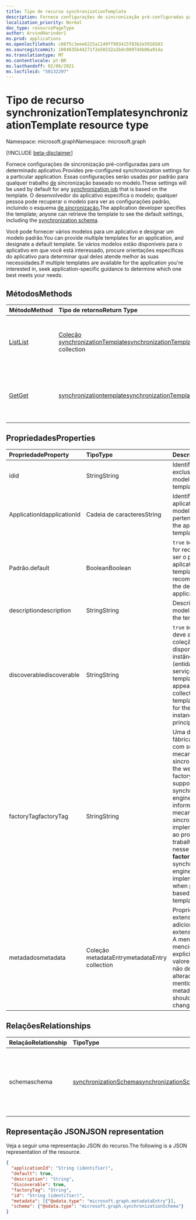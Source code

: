 ```yaml
---
title: Tipo de recurso synchronizationTemplate
description: Fornece configurações de sincronização pré-configuradas para um aplicativo específico.
localization_priority: Normal
doc_type: resourcePageType
author: ArvindHarinder1
ms.prod: applications
ms.openlocfilehash: c08f5c3eee6225a1149ff993415f83b2e5916583
ms.sourcegitcommit: 1004835b44271f2e50332a1bdc9097d4b06a914a
ms.translationtype: MT
ms.contentlocale: pt-BR
ms.lasthandoff: 02/06/2021
ms.locfileid: "50132297"
---
```

# <a name="synchronizationtemplate-resource-type"></a><span data-ttu-id="96638-103">Tipo de recurso synchronizationTemplate</span><span class="sxs-lookup"><span data-stu-id="96638-103">synchronizationTemplate resource type</span></span>

<span data-ttu-id="96638-104">Namespace: microsoft.graph</span><span class="sxs-lookup"><span data-stu-id="96638-104">Namespace: microsoft.graph</span></span>

[!INCLUDE [beta-disclaimer](../../includes/beta-disclaimer.md)]

<span data-ttu-id="96638-105">Fornece configurações de sincronização pré-configuradas para um determinado aplicativo.</span><span class="sxs-lookup"><span data-stu-id="96638-105">Provides pre-configured synchronization settings for a particular application.</span></span> <span data-ttu-id="96638-106">Essas configurações serão usadas por padrão para qualquer trabalho [de](synchronization-synchronizationjob.md) sincronização baseado no modelo.</span><span class="sxs-lookup"><span data-stu-id="96638-106">These settings will be used by default for any [synchronization job](synchronization-synchronizationjob.md) that is based on the template.</span></span> <span data-ttu-id="96638-107">O desenvolvedor do aplicativo especifica o modelo; qualquer pessoa pode recuperar o modelo para ver as configurações padrão, incluindo o esquema [de sincronização.](synchronization-synchronizationschema.md)</span><span class="sxs-lookup"><span data-stu-id="96638-107">The application developer specifies the template; anyone can retrieve the template to see the default settings, including the [synchronization schema](synchronization-synchronizationschema.md).</span></span>

<span data-ttu-id="96638-108">Você pode fornecer vários modelos para um aplicativo e designar um modelo padrão.</span><span class="sxs-lookup"><span data-stu-id="96638-108">You can provide multiple templates for an application, and designate a default template.</span></span> <span data-ttu-id="96638-109">Se vários modelos estão disponíveis para o aplicativo em que você está interessado, procure orientações específicas do aplicativo para determinar qual deles atende melhor às suas necessidades.</span><span class="sxs-lookup"><span data-stu-id="96638-109">If multiple templates are available for the application you're interested in, seek application-specific guidance to determine which one best meets your needs.</span></span>

## <a name="methods"></a><span data-ttu-id="96638-110">Métodos</span><span class="sxs-lookup"><span data-stu-id="96638-110">Methods</span></span>

| <span data-ttu-id="96638-111">Método</span><span class="sxs-lookup"><span data-stu-id="96638-111">Method</span></span>        | <span data-ttu-id="96638-112">Tipo de retorno</span><span class="sxs-lookup"><span data-stu-id="96638-112">Return Type</span></span>               | <span data-ttu-id="96638-113">Descrição</span><span class="sxs-lookup"><span data-stu-id="96638-113">Description</span></span>                  |
|:--------------|:--------------------------|:-----------------------------|
|[<span data-ttu-id="96638-114">List</span><span class="sxs-lookup"><span data-stu-id="96638-114">List</span></span>](../api/synchronization-synchronizationtemplate-list.md)    |<span data-ttu-id="96638-115">[Coleção synchronizationTemplate](synchronization-synchronizationtemplate.md)</span><span class="sxs-lookup"><span data-stu-id="96638-115">[synchronizationTemplate](synchronization-synchronizationtemplate.md) collection</span></span>  |<span data-ttu-id="96638-116">Liste os modelos que estão disponíveis para uma instância de aplicativo ou aplicativo (entidade de serviço).</span><span class="sxs-lookup"><span data-stu-id="96638-116">List the templates that are available for an application or application instance (service principal).</span></span>|
|[<span data-ttu-id="96638-117">Get</span><span class="sxs-lookup"><span data-stu-id="96638-117">Get</span></span>](../api/synchronization-synchronizationtemplate-get.md)      |[<span data-ttu-id="96638-118">synchronizationtemplate</span><span class="sxs-lookup"><span data-stu-id="96638-118">synchronizationTemplate</span></span>](synchronization-synchronizationtemplate.md)   |<span data-ttu-id="96638-119">Leia as propriedades e os relacionamentos do **objeto synchronizationTemplate.**</span><span class="sxs-lookup"><span data-stu-id="96638-119">Read the properties and relationships of the **synchronizationTemplate** object.</span></span>|
<!-- 
|[Create](../api/synchronization-synchronizationtemplate-post.md) |[synchronizationTemplate](synchronization-synchronizationtemplate.md)   |Create a new template for an application.|
|[Update](../api/synchronization-synchronizationtemplate-put.md)   |[synchronizationTemplate](synchronization-synchronizationtemplate.md)   |Update the template.| 
-->

## <a name="properties"></a><span data-ttu-id="96638-120">Propriedades</span><span class="sxs-lookup"><span data-stu-id="96638-120">Properties</span></span>

| <span data-ttu-id="96638-121">Propriedade</span><span class="sxs-lookup"><span data-stu-id="96638-121">Property</span></span>      | <span data-ttu-id="96638-122">Tipo</span><span class="sxs-lookup"><span data-stu-id="96638-122">Type</span></span>                      | <span data-ttu-id="96638-123">Descrição</span><span class="sxs-lookup"><span data-stu-id="96638-123">Description</span></span>                  |
|:--------------|:--------------------------|:-----------------------------|
|<span data-ttu-id="96638-124">id</span><span class="sxs-lookup"><span data-stu-id="96638-124">id</span></span>             |<span data-ttu-id="96638-125">String</span><span class="sxs-lookup"><span data-stu-id="96638-125">String</span></span>                     |<span data-ttu-id="96638-126">Identificador exclusivo do modelo.</span><span class="sxs-lookup"><span data-stu-id="96638-126">Unique template identifier.</span></span>|
|<span data-ttu-id="96638-127">ApplicationId</span><span class="sxs-lookup"><span data-stu-id="96638-127">applicationId</span></span>  |<span data-ttu-id="96638-128">Cadeia de caracteres</span><span class="sxs-lookup"><span data-stu-id="96638-128">String</span></span>                     |<span data-ttu-id="96638-129">Identificador do aplicativo ao que este modelo pertence.</span><span class="sxs-lookup"><span data-stu-id="96638-129">Identifier of the application this template belongs to.</span></span>|
|<span data-ttu-id="96638-130">Padrão.</span><span class="sxs-lookup"><span data-stu-id="96638-130">default</span></span>        |<span data-ttu-id="96638-131">Boolean</span><span class="sxs-lookup"><span data-stu-id="96638-131">Boolean</span></span>                    |<span data-ttu-id="96638-132">`true` se esse modelo for recomendado para ser o padrão para o aplicativo.</span><span class="sxs-lookup"><span data-stu-id="96638-132">`true` if this template is recommended to be the default for the application.</span></span>|
|<span data-ttu-id="96638-133">description</span><span class="sxs-lookup"><span data-stu-id="96638-133">description</span></span>    |<span data-ttu-id="96638-134">String</span><span class="sxs-lookup"><span data-stu-id="96638-134">String</span></span>                     |<span data-ttu-id="96638-135">Descrição do modelo.</span><span class="sxs-lookup"><span data-stu-id="96638-135">Description of the template.</span></span>|
|<span data-ttu-id="96638-136">discoverable</span><span class="sxs-lookup"><span data-stu-id="96638-136">discoverable</span></span>   |<span data-ttu-id="96638-137">String</span><span class="sxs-lookup"><span data-stu-id="96638-137">String</span></span>                     |<span data-ttu-id="96638-138">`true` se esse modelo deve aparecer na coleção de modelos disponíveis para a instância do aplicativo (entidade de serviço).</span><span class="sxs-lookup"><span data-stu-id="96638-138">`true` if this template should appear in the collection of templates available for the application instance (service principal).</span></span>|
|<span data-ttu-id="96638-139">factoryTag</span><span class="sxs-lookup"><span data-stu-id="96638-139">factoryTag</span></span>     |<span data-ttu-id="96638-140">String</span><span class="sxs-lookup"><span data-stu-id="96638-140">String</span></span>                     |<span data-ttu-id="96638-141">Uma das marcas de fábrica conhecidas com suporte no mecanismo de sincronização.</span><span class="sxs-lookup"><span data-stu-id="96638-141">One of the well-known factory tags supported by the synchronization engine.</span></span> <span data-ttu-id="96638-142">A **factoryTag** informa ao mecanismo de sincronização qual implementação usar ao processar trabalhos baseados nesse modelo.</span><span class="sxs-lookup"><span data-stu-id="96638-142">The **factoryTag** tells the synchronization engine which implementation to use when processing jobs based on this template.</span></span>|
|<span data-ttu-id="96638-143">metadados</span><span class="sxs-lookup"><span data-stu-id="96638-143">metadata</span></span>       |<span data-ttu-id="96638-144">Coleção metadataEntry</span><span class="sxs-lookup"><span data-stu-id="96638-144">metadataEntry collection</span></span>   |<span data-ttu-id="96638-145">Propriedades de extensão adicionais.</span><span class="sxs-lookup"><span data-stu-id="96638-145">Additional extension properties.</span></span> <span data-ttu-id="96638-146">A menos que seja mencionado explicitamente, os valores de metadados não devem ser alterados.</span><span class="sxs-lookup"><span data-stu-id="96638-146">Unless mentioned explicitly, metadata values should not be changed.</span></span>|

## <a name="relationships"></a><span data-ttu-id="96638-147">Relações</span><span class="sxs-lookup"><span data-stu-id="96638-147">Relationships</span></span>
| <span data-ttu-id="96638-148">Relação</span><span class="sxs-lookup"><span data-stu-id="96638-148">Relationship</span></span>      | <span data-ttu-id="96638-149">Tipo</span><span class="sxs-lookup"><span data-stu-id="96638-149">Type</span></span>      |<span data-ttu-id="96638-150">Descrição</span><span class="sxs-lookup"><span data-stu-id="96638-150">Description</span></span>|
|:------------------|:----------|:----------|
|<span data-ttu-id="96638-151">schema</span><span class="sxs-lookup"><span data-stu-id="96638-151">schema</span></span>             |[<span data-ttu-id="96638-152">synchronizationSchema</span><span class="sxs-lookup"><span data-stu-id="96638-152">synchronizationSchema</span></span>](synchronization-synchronizationschema.md)     |<span data-ttu-id="96638-153">Esquema de sincronização padrão para os trabalhos baseados neste modelo.</span><span class="sxs-lookup"><span data-stu-id="96638-153">Default synchronization schema for the jobs based on this template.</span></span>|

## <a name="json-representation"></a><span data-ttu-id="96638-154">Representação JSON</span><span class="sxs-lookup"><span data-stu-id="96638-154">JSON representation</span></span>

<span data-ttu-id="96638-155">Veja a seguir uma representação JSON do recurso.</span><span class="sxs-lookup"><span data-stu-id="96638-155">The following is a JSON representation of the resource.</span></span>

<!-- {
  "blockType": "resource",
  "optionalProperties": [

  ],
  "keyProperty": "id",
  "@odata.type": "microsoft.graph.synchronizationTemplate"
}-->

```json
{
  "applicationId": "String (identifier)",
  "default": true,
  "description": "String",
  "discoverable": true,
  "factoryTag": "String",
  "id": "String (identifier)",
  "metadata": [{"@odata.type": "microsoft.graph.metadataEntry"}],
  "schema": {"@odata.type": "microsoft.graph.synchronizationSchema"}
}

```

<!-- uuid: 8fcb5dbc-d5aa-4681-8e31-b001d5168d79
2015-10-25 14:57:30 UTC -->
<!--
{
  "type": "#page.annotation",
  "description": "synchronizationTemplate resource",
  "keywords": "",
  "section": "documentation",
  "tocPath": "",
  "suppressions": []
}
-->


